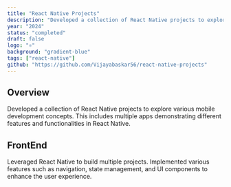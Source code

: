 ```yaml
---
title: "React Native Projects"
description: "Developed a collection of React Native projects to explore various mobile development concepts. This includes multiple apps demonstrating different features and functionalities in React Native."
year: "2024"
status: "completed"
draft: false
logo: "⚛️"
background: "gradient-blue"
tags: ["react-native"]
github: "https://github.com/Vijayabaskar56/react-native-projects"
---
```


## Overview

Developed a collection of React Native projects to explore various mobile development concepts. This includes multiple apps demonstrating different features and functionalities in React Native.

## FrontEnd

Leveraged React Native to build multiple projects. Implemented various features such as navigation, state management, and UI components to enhance the user experience.
